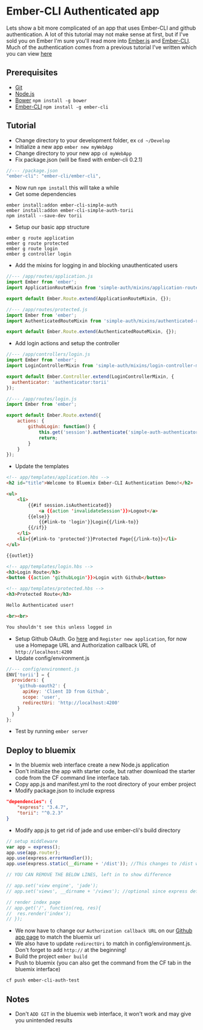 # Ember-CLI Authenticated app

Lets show a bit more complicated of an app that uses Ember-CLI and github authentication. A lot of this tutorial may not make sense at first, but if I've sold you on Ember I'm sure you'll read more into [Ember.js](http://emberjs.com/) and [Ember-CLI](http://www.ember-cli.com/). Much of the authentication comes from a previous tutorial I've written which you can view [here](http://www.asciifarm.com/EmberAuthTutorial/)

## Prerequisites
- [Git](http://git-scm.com/downloads)
- [Node.js](https://nodejs.org/)
- [Bower](http://bower.io/) `npm install -g bower`
- [Ember-CLI](http://www.ember-cli.com/) `npm install -g ember-cli`

## Tutorial
- Change directory to your development folder, ex `cd ~/Develop`
- Initialize a new app `ember new myWebApp`
- Change directory to your new app `cd myWebApp`
- Fix package.json (will be fixed with ember-cli 0.2.1)
```javascript
//--- /package.json
"ember-cli": "ember-cli/ember-cli",
```
- Now run `npm install` this will take a while
- Get some dependencies
```
ember install:addon ember-cli-simple-auth
ember install:addon ember-cli-simple-auth-torii
npm install --save-dev torii
```
- Setup our basic app structure
```
ember g route application
ember g route protected
ember g route login
ember g controller login
```
- Add the mixins for logging in and blocking unauthenticated users
```javascript
//--- /app/routes/application.js
import Ember from 'ember';
import ApplicationRouteMixin from 'simple-auth/mixins/application-route-mixin';

export default Ember.Route.extend(ApplicationRouteMixin, {});
```
```javascript
//--- /app/routes/protected.js
import Ember from 'ember';
import AuthenticatedRouteMixin from 'simple-auth/mixins/authenticated-route-mixin';

export default Ember.Route.extend(AuthenticatedRouteMixin, {});
```
- Add login actions and setup the controller
```javascript
//--- /app/controllers/login.js
import Ember from 'ember';
import LoginControllerMixin from 'simple-auth/mixins/login-controller-mixin';

export default Ember.Controller.extend(LoginControllerMixin, {
  authenticator: 'authenticator:torii'
});
```
```javascript
//--- /app/routes/login.js
import Ember from 'ember';

export default Ember.Route.extend({
	actions: {
		githubLogin: function() {
			this.get('session').authenticate('simple-auth-authenticator:torii', 'github-oauth2');
			return;
		}
	}
});
```
- Update the templates
```html
<!-- app/templates/application.hbs -->
<h2 id="title">Welcome to Bluemix Ember-CLI Authentication Demo!</h2>

<ul>
	<li>
		{{#if session.isAuthenticated}}
			<a {{action 'invalidateSession'}}>Logout</a>
		{{else}}
			{{#link-to 'login'}}Login{{/link-to}}
		{{/if}}
	</li>
	<li>{{#link-to 'protected'}}Protected Page{{/link-to}}</li>
</ul>

{{outlet}}
```
```html
<!-- app/templates/login.hbs -->
<h3>Login Route</h3>
<button {{action 'githubLogin'}}>Login with Github</button>
```
```html
<!-- app/templates/protected.hbs -->
<h3>Protected Route</h3>

Hello Authenticated user!

<br><br>

You shouldn't see this unless logged in
```
- Setup Github OAuth. Go [here](https://github.com/settings/applications) and `Register new application`, for now use a Homepage URL and Authorization callback URL of `http://localhost:4200`
- Update config/environment.js
```js
//--- config/environment.js
ENV['torii'] = {
  providers: {
    'github-oauth2': {
      apiKey: 'Client ID from Github',
      scope: 'user',
      redirectUri: 'http://localhost:4200'
    }
  }
};
```
- Test by running `ember server`

## Deploy to bluemix
- In the bluemix web interface create a new Node.js application
- Don't initialize the app with starter code, but rather download the starter code from the CF command line interface tab.
- Copy app.js and manifest.yml to the root directory of your ember project
- Modify package.json to include express
```json
"dependencies": {
    "express": "3.4.7",
    "torii": "^0.2.3"
}
```
- Modify app.js to get rid of jade and use ember-cli's build directory
```javascript
// setup middleware
var app = express();
app.use(app.router);
app.use(express.errorHandler());
app.use(express.static(__dirname + '/dist')); //This changes to /dist where ember-cli builds to

// YOU CAN REMOVE THE BELOW LINES, left in to show difference

// app.set('view engine', 'jade');
// app.set('views', __dirname + '/views'); //optional since express defaults to CWD/views

// render index page
// app.get('/', function(req, res){
// 	res.render('index');
// });
```
- We now have to change our `Authorization callback URL` on our [Github app page](https://github.com/settings/applications/) to match the bluemix url
- We also have to update `redirectUri` to match in config/environment.js. Don't forget to add `http://` at the beginning!
- Build the project `ember build`
- Push to bluemix (you can also get the command from the CF tab in the bluemix interface)
```bash
cf push ember-cli-auth-test
```

## Notes
- Don't `ADD GIT` in the bluemix web interface, it won't work and may give you unintended results
